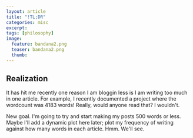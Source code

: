 ```yaml
---
layout: article
title: "!TL;DR"
categories: misc
excerpt:
tags: [philosophy]
image:
  feature: bandana2.png
  teaser: bandana2.png
  thumb:
---
```


## Realization

It has hit me recently one reason I am bloggin less is I am writing too much in one article.  For example, I recently documented a project where the wordcount was 4183 words!  Really, would anyone read that?  I wouldn't.

New goal.  I'm going to try and start making my posts 500 words or less.  Maybe I'll add a dynamic plot here later; plot my frequency of writing against how many words in each article.  Hmm.  We'll see.
